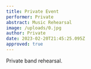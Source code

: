 ```yaml
---
title: Private Event
performer: Private
abstract: Music Rehearsal
image: /uploads/0.jpg
author: Private
date: 2023-02-20T21:45:25.095Z
approved: true
---
```

Private band rehearsal.